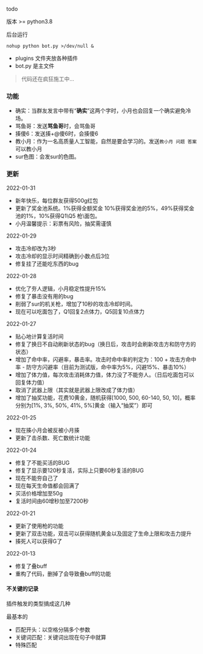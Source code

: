 todo

版本 >= python3.8

后台运行
```
nohup python bot.py >/dev/null &
```

- plugins 文件夹放各种插件
- bot.py 是主文件

> 代码还在疯狂施工中...

### 功能

- 确实：当群友发言中带有“**确实**”这两个字时，小月也会回复一个确实避免冷场。
- 骂鱼哥：发送**骂鱼哥**时，会骂鱼哥
- 揍傻6：发送揍+@傻6时，会揍傻6
- 教小月：作为一名高质量人工智能，自然是要会学习的。发送`教小月 问题 答案`可以教小月
- sur色图：会发sur的色图。


### 更新
2022-01-31
- 新年快乐，每位群友获得500g红包
- 更新了奖金池系统。1%获得全额奖金 10%获得奖金池的5%，49%获得奖金池的1%，10%获得Q1\Q5 枪\面包。
- 小月温馨提示：彩票有风险，抽奖需谨慎

2022-01-29
- 攻击冷却改为3秒
- 攻击冷却的显示时间精确到小数点后3位
- 修复挂了还能吃东西的bug


2022-01-28
- 优化了夯人逻辑，小月稳定性提升15%
- 修复了暴击没有用的bug
- 削弱了sur的机关枪，增加了10秒的攻击冷却时间。
- 现在可以吃面包了，Q1回复2点体力，Q5回复10点体力

2022-01-27
- 贴心地计算复活时间
- 修复了换日不自动刷新状态的bug（换日后，攻击时会刷新攻击方和防守方的状态）
- 增加了命中率，闪避率，暴击率。攻击时命中率的判定为：100 + 攻击方命中率 - 防守方闪避率（目前为测试版，命中率为5%，闪避15%、暴击10%）
- 增加了体力值，每次攻击消耗体力值，体力没了不能夯人。（日后吃面包可以回复体力值）
- 取消了武器上限（其实就是武器上限改成了体力值）
- 增加了抽奖功能，花费10黄金，随机获得[1000, 500, 60-140, 50, 10]，概率分别为[1%, 3%, 50%, 41%, 5%]黄金（输入“抽奖”）即可

2022-01-25
- 现在揍小月会被反被小月揍
- 更新了击杀数、死亡数统计功能

2022-01-24
- 修复了不能买活的BUG
- 修复了显示要120秒复活，实际上只要60秒复活的BUG
- 现在不能夯自己了
- 现在每天生命值都会回满了
- 买活价格增加至50g
- 复活时间由60增秒加至7200秒

2022-01-21
- 更新了使用枪的功能
- 更新了双击功能，双击可以获得随机黄金以及固定了生命上限和攻击力提升
- 揍死人可以获得G了

2022-01-13
- 修复了叠buff
- 重构了代码，删掉了会导致叠buff的功能


#### 不关键的记录

插件触发的类型搞成这几种

最基本的
- 匹配开头：以空格分隔多个参数
- 关键词匹配：关键词出现在句子中就算
- 特殊匹配